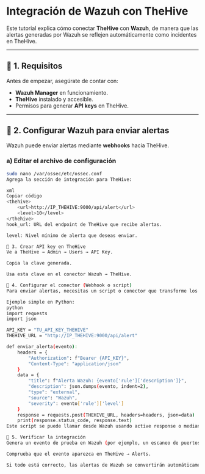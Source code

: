 # Integración de Wazuh con TheHive

Este tutorial explica cómo conectar **TheHive** con **Wazuh**, de manera que las alertas generadas por Wazuh se reflejen automáticamente como incidentes en TheHive.

---

## 🔹 1. Requisitos

Antes de empezar, asegúrate de contar con:

- **Wazuh Manager** en funcionamiento.  
- **TheHive** instalado y accesible.  
- Permisos para generar **API keys** en TheHive.

---

## 🔹 2. Configurar Wazuh para enviar alertas

Wazuh puede enviar alertas mediante **webhooks** hacia TheHive.

### a) Editar el archivo de configuración

```bash
sudo nano /var/ossec/etc/ossec.conf
Agrega la sección de integración para TheHive:

xml
Copiar código
<thehive>
    <url>http://IP_THEHIVE:9000/api/alert</url>
    <level>10</level>
</thehive>
hook_url: URL del endpoint de TheHive que recibe alertas.

level: Nivel mínimo de alerta que deseas enviar.

🔹 3. Crear API key en TheHive
Ve a TheHive → Admin → Users → API Key.

Copia la clave generada.

Usa esta clave en el conector Wazuh → TheHive.

🔹 4. Configurar el conector (Webhook o script)
Para enviar alertas, necesitas un script o conector que transforme los eventos de Wazuh en alertas de TheHive.

Ejemplo simple en Python:
python
import requests
import json

API_KEY = "TU_API_KEY_THEHIVE"
THEHIVE_URL = "http://IP_THEHIVE:9000/api/alert"

def enviar_alerta(evento):
    headers = {
        "Authorization": f"Bearer {API_KEY}",
        "Content-Type": "application/json"
    }
    data = {
        "title": f"Alerta Wazuh: {evento['rule']['description']}",
        "description": json.dumps(evento, indent=2),
        "type": "external",
        "source": "Wazuh",
        "severity": evento['rule']['level']
    }
    response = requests.post(THEHIVE_URL, headers=headers, json=data)
    print(response.status_code, response.text)
Este script se puede llamar desde Wazuh usando active response o mediante un Webhook.

🔹 5. Verificar la integración
Genera un evento de prueba en Wazuh (por ejemplo, un escaneo de puertos).

Comprueba que el evento aparezca en TheHive → Alerts.

Si todo está correcto, las alertas de Wazuh se convertirán automáticamente en incidentes en TheHive.


